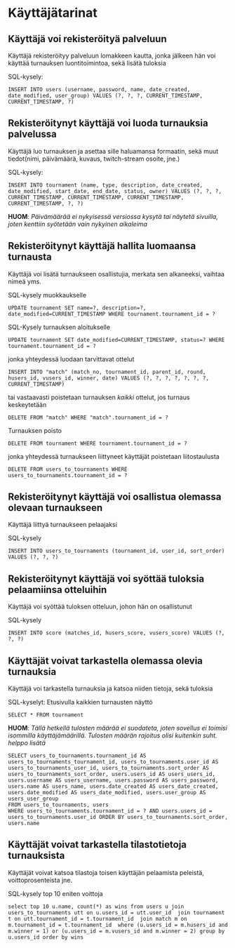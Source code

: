 # Käyttäjätarinat

## Käyttäjä voi rekisteröityä palveluun

Käyttäjä rekisteröityy palveluun lomakkeen kautta, jonka jälkeen hän voi käyttää turnauksen luontitoimintoa, sekä lisätä tuloksia

SQL-kysely:
```
INSERT INTO users (username, password, name, date_created, date_modified, user_group) VALUES (?, ?, ?, CURRENT_TIMESTAMP, CURRENT_TIMESTAMP, ?)
```

## Rekisteröitynyt käyttäjä voi luoda turnauksia palvelussa

Käyttäjä luo turnauksen ja asettaa sille haluamansa formaatin, sekä muut tiedot(nimi, päivämäärä, kuvaus, twitch-stream osoite, jne.)

SQL-kysely:
```
INSERT INTO tournament (name, type, description, date_created, date_modified, start_date, end_date, status, owner) VALUES (?, ?, ?, CURRENT_TIMESTAMP, CURRENT_TIMESTAMP, CURRENT_TIMESTAMP, CURRENT_TIMESTAMP, ?, ?)
```
**HUOM**: _Päivämäärää ei nykyisessä versiossa kysytä tai näytetä sivuilla, joten kenttiin syötetään vain nykyinen aikaleima_

## Rekisteröitynyt käyttäjä hallita luomaansa turnausta

Käyttäjä voi lisätä turnaukseen osallistujia, merkata sen alkaneeksi, vaihtaa nimeä yms.

SQL-kysely muokkaukselle
```
UPDATE tournament SET name=?, description=?, date_modified=CURRENT_TIMESTAMP WHERE tournament.tournament_id = ?
```

SQL-Kysely turnauksen aloitukselle
```
UPDATE tournament SET date_modified=CURRENT_TIMESTAMP, status=? WHERE 
tournament.tournament_id = ?
```
jonka yhteydessä luodaan tarvittavat ottelut
```
INSERT INTO "match" (match_no, tournament_id, parent_id, round, husers_id, vusers_id, winner, date) VALUES (?, ?, ?, ?, ?, ?, ?, CURRENT_TIMESTAMP)
```
tai vastaavasti poistetaan turnauksen *kaikki* ottelut, jos turnaus keskeytetään
```
DELETE FROM "match" WHERE "match".tournament_id = ?
```

Turnauksen poisto
```
DELETE FROM tournament WHERE tournament.tournament_id = ?
```
jonka yhteydessä turnaukseen liittyneet käyttäjät poistetaan liitostaulusta
```
DELETE FROM users_to_tournaments WHERE users_to_tournaments.tournament_id = ?
```

## Rekisteröitynyt käyttäjä voi osallistua olemassa olevaan turnaukseen

Käyttäjä liittyä turnaukseen pelaajaksi

SQL-kysely
```
INSERT INTO users_to_tournaments (tournament_id, user_id, sort_order) 
VALUES (?, ?, ?)
```

## Rekisteröitynyt käyttäjä voi syöttää tuloksia pelaamiinsa otteluihin

Käyttäjä voi syöttää tuloksen otteluun, johon hän on osallistunut

SQL-kysely
```
INSERT INTO score (matches_id, husers_score, vusers_score) VALUES (?, 
?, ?)
```

## Käyttäjät voivat tarkastella olemassa olevia turnauksia

Käyttäjä voi tarkastella turnauksia ja katsoa niiden tietoja, sekä tuloksia

SQL-kyselyt:
Etusivulla kaikkien turnausten näyttö
```
SELECT * FROM tournament
```
**HUOM**: _Tällä hetkellä tulosten määrää ei suodateta, joten sovellus ei toimisi isommilla käyttäjämäärillä. Tulosten määrän rajoitus olisi kuitenkin suht. helppo lisätä_

```
SELECT users_to_tournaments.tournament_id AS users_to_tournaments_tournament_id, users_to_tournaments.user_id AS users_to_tournaments_user_id, users_to_tournaments.sort_order AS users_to_tournaments_sort_order, users.users_id AS users_users_id, users.username AS users_username, users.password AS users_password, users.name AS users_name, users.date_created AS users_date_created, users.date_modified AS users_date_modified, users.user_group AS users_user_group
FROM users_to_tournaments, users
WHERE users_to_tournaments.tournament_id = ? AND users.users_id = users_to_tournaments.user_id ORDER BY users_to_tournaments.sort_order, users.name
```

## Käyttäjät voivat tarkastella tilastotietoja turnauksista

Käyttäjät voivat katsoa tilastoja toisen käyttäjän pelaamista peleistä, voittoprosenteista jne.

SQL-kysely top 10 eniten voittoja
```
select top 10 u.name, count(*) as wins from users u join users_to_tournaments utt on u.users_id = utt.user_id  join tournament t on utt.tournament_id = t.tournament_id  join match m on m.tournament_id = t.tournament_id  where (u.users_id = m.husers_id and m.winner = 1) or (u.users_id = m.vusers_id and m.winner = 2) group by u.users_id order by wins
```
